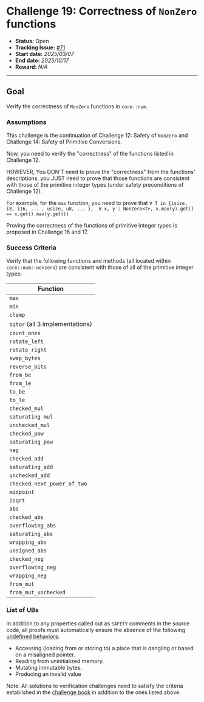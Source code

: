 # Challenge 19: Correctness of `NonZero` functions

- **Status:** Open
- **Tracking Issue:** [#71](https://github.com/model-checking/verify-rust-std/issues/71)
- **Start date:** *2025/03/07*
- **End date:** *2025/10/17*
- **Reward:** *N/A*

-------------------

## Goal

Verify the correctness of `NonZero` functions in `core::num`.

### Assumptions

This challenge is the continuation of Challenge 12: Safety of `NonZero` and Challenge 14: Safety of Primitive Conversions.

Now, you need to verify the "correctness" of the functions listed in Challenge 12.

HOWEVER, You DON'T need to prove the "correctness" from the functions' descriptions, you JUST need to prove that those functions are consistent with those of 
the primitive integer types (under safety preconditions of Challenge 12).

For example, for the `max` function, you need to prove that 
`∀ T in {isize, i8, i16, ... , usize, u8, ... },  ∀ x, y : NonZero<T>, x.max(y).get() == x.get().max(y.get())`

Proving the correctness of the functions of primitive integer types is proposed in Challenge 16 and 17.

### Success Criteria

Verify that the following functions and methods (all located within `core::num::nonzero`) are consistent with those of all of the primitive integer types:

| Function |
|--------- |
|  `max`   |
|  `min`   |
|  `clamp`   |
|  `bitor`  (all 3 implementations) |
|  `count_ones`   |
|  `rotate_left`   |
|  `rotate_right`   |
|  `swap_bytes`   |
|  `reverse_bits`   |
|  `from_be`   |
|  `from_le`   |
|  `to_be`   |
|  `to_le`   |
|  `checked_mul`   |
|  `saturating_mul`   |
|  `unchecked_mul`   |
|  `checked_pow`   |
|  `saturating_pow`   |
|  `neg`   |
|  `checked_add`   |
|  `saturating_add`   |
|  `unchecked_add`   |
|  `checked_next_power_of_two`   |
|  `midpoint`   |
|  `isqrt`   |
|  `abs`   |
|  `checked_abs`   |
|  `overflowing_abs`   |
|  `saturating_abs`   |
|  `wrapping_abs`   |
|  `unsigned_abs`   |
|  `checked_neg`   |
|  `overflowing_neg`   |
|  `wrapping_neg` |
|  `from_mut`   |
|  `from_mut_unchecked` |


### List of UBs

In addition to any properties called out as `SAFETY` comments in the source
code,
all proofs must automatically ensure the absence of the following [undefined behaviors](https://github.com/rust-lang/reference/blob/142b2ed77d33f37a9973772bd95e6144ed9dce43/src/behavior-considered-undefined.md):

* Accessing (loading from or storing to) a place that is dangling or based on a misaligned pointer.
* Reading from uninitialized memory.
* Mutating immutable bytes.
* Producing an invalid value

Note: All solutions to verification challenges need to satisfy the criteria established in the [challenge book](../general-rules.md)
in addition to the ones listed above.

